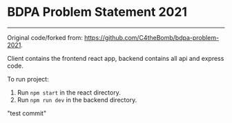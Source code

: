 # BDPA Problem Statement 2021
----------

Original code/forked from: https://github.com/C4theBomb/bdpa-problem-2021.

Client contains the frontend react app, backend contains all api and express code.

To run project:
1. Run `npm start` in the react directory.
2. Run `npm run dev` in the backend directory.

"test commit"